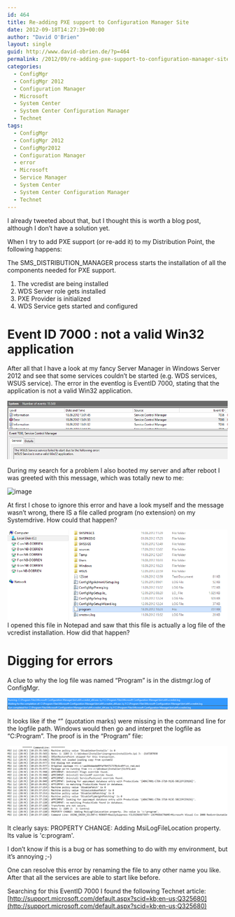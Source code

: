 ```yaml
---
id: 464
title: Re-adding PXE support to Configuration Manager Site
date: 2012-09-18T14:27:39+00:00
author: "David O'Brien"
layout: single
guid: http://www.david-obrien.de/?p=464
permalink: /2012/09/re-adding-pxe-support-to-configuration-manager-site/
categories:
  - ConfigMgr
  - ConfigMgr 2012
  - Configuration Manager
  - Microsoft
  - System Center
  - System Center Configuration Manager
  - Technet
tags:
  - ConfigMgr
  - ConfigMgr 2012
  - ConfigMgr2012
  - Configuration Manager
  - error
  - Microsoft
  - Service Manager
  - System Center
  - System Center Configuration Manager
  - Technet
---
```

I already tweeted about that, but I thought this is worth a blog post, although I don’t have a solution yet.

When I try to add PXE support (or re-add it) to my Distribution Point, the following happens:

The SMS\_DISTRIBUTION\_MANAGER process starts the installation of all the components needed for PXE support.

1. The vcredist are being installed
2. WDS Server role gets installed
3. PXE Provider is initialized
4. WDS Service gets started and configured

# Event ID 7000 : not a valid Win32 application

After all that I have a look at my fancy Server Manager in Windows Server 2012 and see that some services couldn’t be started (e.g. WDS services, WSUS service). The error in the eventlog is EventID 7000, stating that the application is not a valid Win32 application.

![image](/media/2012/09/image1.png "image")

During my search for a problem I also booted my server and after reboot I was greeted with this message, which was totally new to me:

![image](/media/2012/09/image2.png "image")

At first I chose to ignore this error and have a look myself and the message wasn’t wrong, there IS a file called program (no extension) on my Systemdrive. How could that happen?

![image](/media/2012/09/image3.png "image")
I opened this file in Notepad and saw that this file is actually a log file of the vcredist installation. How did that happen?

# Digging for errors

A clue to why the log file was named “Program” is in the distmgr.log of ConfigMgr.

![image](/media/2012/09/image4.png "image")

It looks like if the “” (quotation marks) were missing in the command line for the logfile path. Windows would then go and interpret the logfile as “C:Program”. The proof is in the “Program” file:

![image](/media/2012/09/image5.png "image")

It clearly says: PROPERTY CHANGE: Adding MsiLogFileLocation property. Its value is 'c:program'.

I don’t know if this is a bug or has something to do with my environment, but it’s annoying ;-)

One can resolve this error by renaming the file to any other name you like. After that all the services are able to start like before.

Searching for this EventID 7000 I found the following Technet article: [http://support.microsoft.com/default.aspx?scid=kb;en-us;Q325680](http://support.microsoft.com/default.aspx?scid=kb;en-us;Q325680)
